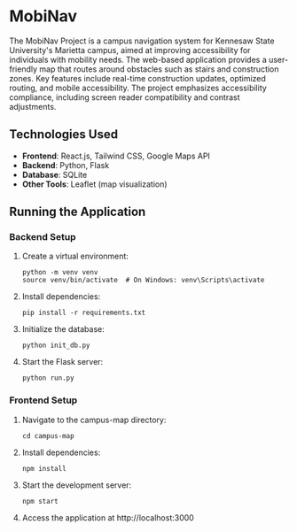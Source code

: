 # MobiNav
The MobiNav Project is a campus navigation system for Kennesaw State University's Marietta campus, aimed at improving accessibility for individuals with mobility needs. The web-based application provides a user-friendly map that routes around obstacles such as stairs and construction zones. Key features include real-time construction updates, optimized routing, and mobile accessibility. The project emphasizes accessibility compliance, including screen reader compatibility and contrast adjustments.

## Technologies Used
- **Frontend**: React.js, Tailwind CSS, Google Maps API
- **Backend**: Python, Flask
- **Database**: SQLite
- **Other Tools**: Leaflet (map visualization)

## Running the Application

### Backend Setup
1. Create a virtual environment:
   ```
   python -m venv venv
   source venv/bin/activate  # On Windows: venv\Scripts\activate
   ```
2. Install dependencies:
   ```
   pip install -r requirements.txt
   ```
3. Initialize the database:
   ```
   python init_db.py
   ```
4. Start the Flask server:
   ```
   python run.py
   ```

### Frontend Setup
1. Navigate to the campus-map directory:
   ```
   cd campus-map
   ```
2. Install dependencies:
   ```
   npm install
   ```
3. Start the development server:
   ```
   npm start
   ```
4. Access the application at http://localhost:3000
